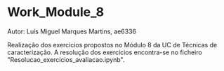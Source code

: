 # Work_Module_8

Autor: Luís Miguel Marques Martins, ae6336

Realização dos exercicios propostos no Módulo 8 da UC de Técnicas de caracterização.
A resolução dos exercícios encontra-se no ficheiro "Resolucao_exercicios_avaliacao.ipynb".
